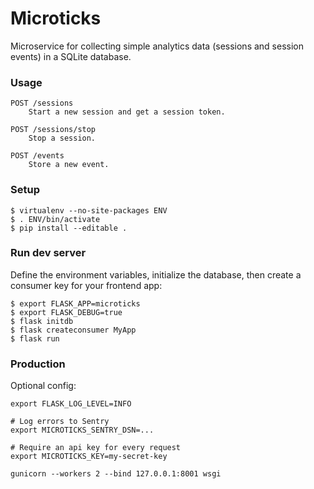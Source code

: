 # Microticks

Microservice for collecting simple analytics data (sessions and session events)
in a SQLite database.

### Usage

```
POST /sessions
    Start a new session and get a session token.

POST /sessions/stop
    Stop a session.

POST /events
    Store a new event.
```

### Setup

```
$ virtualenv --no-site-packages ENV
$ . ENV/bin/activate
$ pip install --editable .
```

### Run dev server

Define the environment variables, initialize the database, then create a
consumer key for your frontend app:

```
$ export FLASK_APP=microticks
$ export FLASK_DEBUG=true
$ flask initdb
$ flask createconsumer MyApp
$ flask run
```

### Production

Optional config:

```
export FLASK_LOG_LEVEL=INFO

# Log errors to Sentry
export MICROTICKS_SENTRY_DSN=...

# Require an api key for every request
export MICROTICKS_KEY=my-secret-key
```

```
gunicorn --workers 2 --bind 127.0.0.1:8001 wsgi
```
